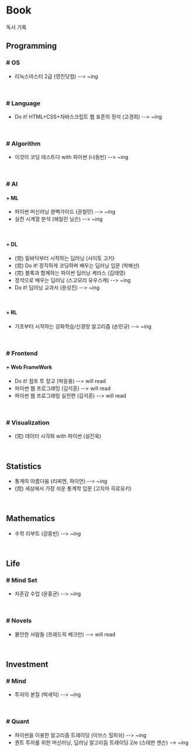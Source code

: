 # Book 
독서 기록

## Programming
### # OS

- 리눅스마스터 2급 (영진닷컴) --> ~ing

<br> 


### # Language

- Do it! HTML+CSS+자바스크립트 웹 표준의 정석 (고경희) --> ~ing

<br>


### # Algorithm

- 이것이 코딩 테스트다 with 파이썬 (나동빈) --> ~ing

<br>

### # AI
#### + ML

- 파이썬 머신러닝 완벽가이드 (권철민) --> ~ing
- 실전 시계열 분석 (에일린 닐슨) --> ~ing 

<br>

#### + DL

- (完) 밑바닥부터 시작하는 딥러닝 (사이토 고키)
- (完) Do it! 정직하게 코딩하며 배우는 딥러닝 입문 (박해선)
- (完) 블록과 함께하는 파이썬 딥러닝 케라스 (김태영)
- 정석으로 배우는 딥러닝 (스고모리 유우스케) --> ~ing
- Do it! 딥러닝 교과서 (윤성진) --> ~ing

<br>

#### + RL

- 기초부터 시작하는 강화학습/신경망 알고리즘 (손민규) --> ~ing

<br>

### # Frontend
#### + Web FrameWork

- Do it! 점프 투 장고 (박응용) --> will read
- 파이썬 웹 프로그래밍 (김석훈) --> will read
- 파이썬 웹 프로그래밍 실전편 (김석훈) --> will read


<br>


### # Visualization

- (完) 데이터 시각화 with 파이썬 (설진욱)


<br>


## Statistics

- 통계의 아름다움 (리찌엔, 하이언)  --> ~ing
- (完) 세상에서 가장 쉬운 통계학 입문 (고지마 히로유키)


<br>


## Mathematics

- 수학 리부트 (강중빈) --> ~ing


<br>


## Life

### # Mind Set

- 자존감 수업 (윤홍균) --> ~ing

<br>


### # Novels

- 불안한 사람들 (프레드릭 베크만) --> will read


<br>


## Investment
### # Mind

- 투자의 본질 (박세익) --> ~ing

<br>


### # Quant

- 파이썬을 이용한 알고리즘 트레이딩 (이브스 힐피쉬) --> ~ing
- 퀀트 투자를 위한 머신러닝, 딥러닝 알고리듬 트레이딩 2/e (스테판 젠슨) --> ~ing